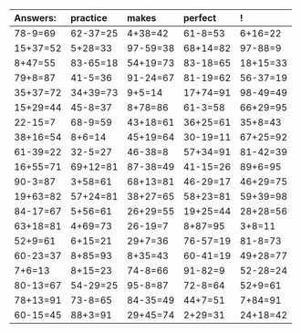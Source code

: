 | Answers: | practice | makes | perfect | ! |
| :--- | :--- | :--- | :--- | :--- |
| 78-9=69 | 62-37=25 | 4+38=42 | 61-8=53 | 6+16=22 | 
| 15+37=52 | 5+28=33 | 97-59=38 | 68+14=82 | 97-88=9 | 
| 8+47=55 | 83-65=18 | 54+19=73 | 83-18=65 | 18+15=33 | 
| 79+8=87 | 41-5=36 | 91-24=67 | 81-19=62 | 56-37=19 | 
| 35+37=72 | 34+39=73 | 9+5=14 | 17+74=91 | 98-49=49 | 
| 15+29=44 | 45-8=37 | 8+78=86 | 61-3=58 | 66+29=95 | 
| 22-15=7 | 68-9=59 | 43+18=61 | 36+25=61 | 35+8=43 | 
| 38+16=54 | 8+6=14 | 45+19=64 | 30-19=11 | 67+25=92 | 
| 61-39=22 | 32-5=27 | 46-38=8 | 57+34=91 | 81-42=39 | 
| 16+55=71 | 69+12=81 | 87-38=49 | 41-15=26 | 89+6=95 | 
| 90-3=87 | 3+58=61 | 68+13=81 | 46-29=17 | 46+29=75 | 
| 19+63=82 | 57+24=81 | 38+27=65 | 58+23=81 | 59+39=98 | 
| 84-17=67 | 5+56=61 | 26+29=55 | 19+25=44 | 28+28=56 | 
| 63+18=81 | 4+69=73 | 26-19=7 | 8+87=95 | 3+8=11 | 
| 52+9=61 | 6+15=21 | 29+7=36 | 76-57=19 | 81-8=73 | 
| 60-23=37 | 8+85=93 | 8+35=43 | 60-41=19 | 49+28=77 | 
| 7+6=13 | 8+15=23 | 74-8=66 | 91-82=9 | 52-28=24 | 
| 80-13=67 | 54-29=25 | 95-8=87 | 72-8=64 | 52+9=61 | 
| 78+13=91 | 73-8=65 | 84-35=49 | 44+7=51 | 7+84=91 | 
| 60-15=45 | 88+3=91 | 29+45=74 | 2+29=31 | 24+18=42 | 
